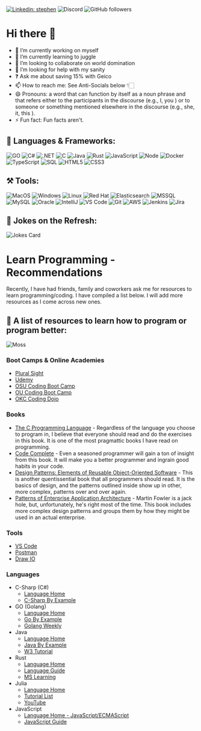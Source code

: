 [![Linkedin: stephen](https://img.shields.io/badge/-stephen-blue?style=flat-square&logo=Linkedin&logoColor=white&link=https://www.linkedin.com/in/deathstroke72/)](https://www.linkedin.com/in/deathstroke72/)
![Discord](https://img.shields.io/badge/Discord-7289DA?style=flat-square&logo=discord&logoColor=white)
![GitHub followers](https://img.shields.io/github/followers/Deathstroke72?label=Follow&style=social)
# Hi there 👋

- :telescope: I’m currently working on myself
- :burrito: I’m currently learning to juggle
- 👯  I’m looking to collaborate on world domination
- 🤔  I’m looking for help with my sanity
- :question: Ask me about saving 15% with Geico
- 📫  How to reach me: See Anti-Socials below 👇🏻
- 😄  Pronouns: a word that can function by itself as a noun phrase and that refers either to the participants in the discourse (e.g., I, you ) or to someone or something mentioned elsewhere in the discourse (e.g., she, it, this ).
- ⚡   Fun fact: Fun facts aren't.
  
## 💬 Languages & Frameworks:

![GO](https://img.shields.io/badge/Go-00ADD8?style=for-the-badge&logo=go&logoColor=white)
![C#](https://img.shields.io/badge/C%23-239120?style=for-the-badge&logo=c-sharp&logoColor=white)
![.NET](https://img.shields.io/badge/.NET-5C2D91?style=for-the-badge&logo=.net&logoColor=white)
![C](https://img.shields.io/badge/-C-A8B9CC?style=for-the-badge&logo=C&logoColor=0055B3)
![Java](https://img.shields.io/badge/-Java-F14C40?style=for-the-badge&logo=CoffeeScript&logoColor=ffffff)
![Rust](https://img.shields.io/badge/Rust-000000?style=for-the-badge&logo=rust&logoColor=white)
![JavaScript](https://img.shields.io/badge/-JavaScript-%23F7DF1C?style=for-the-badge&logo=javascript&logoColor=000000&labelColor=%23F7DF1C&color=%23FFCE5A)
![Node](https://img.shields.io/badge/-Nodejs-43853d?style=for-the-badge&logo=Node.js&logoColor=white)
![Docker](https://img.shields.io/badge/-Docker-46a2f1?style=for-the-badge&logo=docker&logoColor=ffffff)
![TypeScript](https://img.shields.io/badge/-TypeScript-007ACC?style=for-the-badge&logo=typescript&logoColor=white)
![SQL](https://img.shields.io/badge/-SQL-0062CC?style=for-the-badge&logo=Databricks&logoColor=ffffff)
![HTML5](https://img.shields.io/badge/-HTML5-F05032?style=for-the-badge&logo=html5&logoColor=ffffff)
![CSS3](https://img.shields.io/badge/-CSS3-007ACC?style=for-the-badge&logo=css3)

## :hammer_and_pick: Tools:
![MacOS](https://img.shields.io/badge/mac%20os-000000?style=for-the-badge&logo=apple&logoColor=white)
![Windows](https://img.shields.io/badge/Windows-0078D6?style=for-the-badge&logo=windows&logoColor=white)
![Linux](https://img.shields.io/badge/Linux-FCC624?style=for-the-badge&logo=linux&logoColor=black)
![Red Hat](https://img.shields.io/badge/Red%20Hat-EE0000?style=for-the-badge&logo=redhat&logoColor=white)
![Elasticsearch](https://img.shields.io/badge/Elastic_Search-005571?style=for-the-badge&logo=elasticsearch&logoColor=white)
![MSSQL](https://img.shields.io/badge/Microsoft%20SQL%20Server-CC2927?style=for-the-badge&logo=microsoft%20sql%20server&logoColor=white)
![MySQL](https://img.shields.io/badge/MySQL-005C84?style=for-the-badge&logo=mysql&logoColor=white)
![Oracle](https://img.shields.io/badge/Oracle-F80000?style=for-the-badge&logo=Oracle&logoColor=white)
![IntelliJ](https://img.shields.io/badge/IntelliJ_IDEA-000000.svg?style=for-the-badge&logo=intellij-idea&logoColor=white)
![VS Code](https://img.shields.io/badge/Visual_Studio_Code-0078D4?style=for-the-badge&logo=visual%20studio%20code&logoColor=white)
![Git](https://img.shields.io/badge/-Git-253F4B?style=for-the-badge&logo=git&logoColor=ffffff)
![AWS](https://img.shields.io/badge/Amazon_AWS-232F3E?style=for-the-badge&logo=amazon-aws&logoColor=white)
![Jenkins](https://img.shields.io/badge/Jenkins-D24939?style=for-the-badge&logo=Jenkins&logoColor=white)
![Jira](https://img.shields.io/badge/Jira-0052CC?style=for-the-badge&logo=Jira&logoColor=white)


## 🤡 Jokes on the Refresh:
![Jokes Card](https://readme-jokes.vercel.app/api?hideBorder)

# Learn Programming - Recommendations
Recently, I have had friends, family and coworkers ask me for resources to learn programming/coding.  I have compiled a list below.  I will add more resources as I come across new ones.
## 📓 A list of resources to learn how to program or program better:
![Moss](https://www.tech-wd.com/wd/wp-content/uploads/2011/12/it-crowd-moss-300x199.jpg)

### Boot Camps & Online Academies
* [Plural Sight](https://www.pluralsight.com)
* [Udemy](https://www.udemy.com)
* [OSU Coding Boot Camp](https://osuokc.edu/tdc/bootcamp)
* [OU Coding Boot Camp](https://bootcamp.outreach.ou.edu/programs/coding)
* [OKC Coding Dojo](https://www.codingdojo.com/campus/oklahoma-city-coding-bootcamp)

### Books
* [The C Programming Language](https://a.co/d/ebfCDEY) - Regardless of the language you choose to program in, I believe that everyone should read and do the exercises in this book.  It is one of the most pragmattic books I have read on programming.
* [Code Complete](https://a.co/d/bkSqsiv) - Even a seasoned programmer will gain a ton of insight from this book.  It will make you a better programmer and ingrain good habits in your code.
* [Design Patterns: Elements of Reusable Object-Oriented Software](https://a.co/d/i7nsnDT) - This is another quentissential book that all programmers should read.  It is the basics of design, and the patterns outlined inside show up in other, more complex, patterns over and over again.
* [Patterns of Enterprise Application Architecture](https://a.co/d/3XLx55a) - Martin Fowler is a jack hole, but, unfortunately, he's right most of the time.  This book includes more complex design patterns and groups them by how they might be used in an actual enterprise.

### Tools
* [VS Code](https://code.visualstudio.com)
* [Postman](https://www.postman.com)
* [Draw IO](https://app.diagrams.net)

### Languages
* C-Sharp (C#)
  * [Language Home](https://dotnet.microsoft.com/en-us/languages/csharp)
  * [C-Sharp By Example](https://csharpbyexample.dev)
* GO (Golang)
  * [Language Home](https://go.dev)
  * [Go By Example](https://gobyexample.com)
  * [Golang Weekly](https://golangweekly.com)
* Java
  * [Language Home](https://www.java.com/en/)
  * [Java By Example](https://javabyexample.com)
  * [W3 Tutorial](https://www.w3schools.com/java/)
* Rust
  * [Language Home](https://www.rust-lang.org)
  * [Language Guide](https://rust-lang.guide)
  * [MS Learning](https://learn.microsoft.com/en-us/training/paths/rust-first-steps/)
* Julia
  * [Language Home](https://julialang.org)
  * [Tutorial List](https://julialang.org/learning/tutorials/)
  * [YouTube](https://www.youtube.com/user/JuliaLanguage/playlists)
* JavaScript
  * [Language Home - JavaScript/ECMAScript](https://tc39.es/ecma262/)
  * [JavaScript Guide](https://developer.mozilla.org/en-US/docs/Web/JavaScript/Guide)
